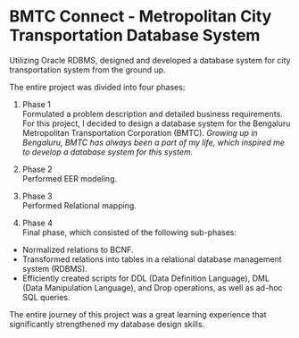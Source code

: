 # BMTC Connect - Metropolitan City Transportation Database System

Utilizing Oracle RDBMS, designed and developed a database system for city transportation system from the ground up. 

The entire project was divided into four phases:

1. Phase 1  
Formulated a problem description and detailed business requirements. For this project, I decided to design a database system for the Bengaluru Metropolitan Transportation Corporation (BMTC). _Growing up in Bengaluru, BMTC has always been a part of my life, which inspired me to develop a database system for this system._

2. Phase 2  
Performed EER modeling.

3. Phase 3  
Performed Relational mapping.

4. Phase 4  
Final phase, which consisted of the following sub-phases:
- Normalized relations to BCNF.
- Transformed relations into tables in a relational database management system (RDBMS).
- Efficiently created scripts for DDL (Data Definition Language), DML (Data Manipulation Language), and Drop operations, as well as ad-hoc SQL queries.

The entire journey of this project was a great learning experience that significantly strengthened my database design skills.


